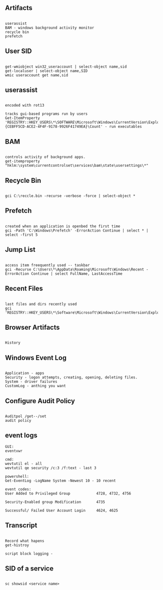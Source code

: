 ## Artifacts 
```

userassist
BAM - windows background activity monitor
recycle bin
prefetch

```

## User SID
```

get-wmiobject win32_useraccount | select-object name,sid
get-localuser | select-object name,SID
wmic useraccount get name,sid

```

## userassist
```

encoded with rot13 

tracks gui-based programs run by users
Get-ItemProperty 'REGISTRY::HKEY_USERS\*\SOFTWARE\Microsoft\Windows\CurrentVersion\Explorer\UserAssist\{CEBFF5CD-ACE2-4F4F-9178-9926F41749EA}\Count' - run executables

```

## BAM
```

controls activity of background apps.
get-itemproperty "hklm:\system\currentcontrolset\services\bam\state\usersettings\*"

```

## Recycle Bin
```

gci C:\reccle.bin -recurse -verbose -force | select-object *

```

## Prefetch
```

created when an application is openbed the first time
gci -Path 'C:\Windows\Prefetch' -ErrorAction Continue | select * | select -first 5

```

## Jump List
```

access item freequently used -- taskbar
gci -Recurse C:\Users\*\AppData\Roaming\Microsoft\Windows\Recent -ErrorAction Continue | select FullName, LastAccessTime

```

## Recent Files
```

last files and dirs recently used
gci 'REGISTRY::HKEY_USERS\*\Software\Microsoft\Windows\CurrentVersion\Explorer\RecentDocs'

```

## Browser Artifacts
```

History 

```

## Windows Event Log
```

Application - apps
Security - logon attempts, creating, opening, deleting files.
System - driver failures
CustomLog - anthing you want

```

## Configure Audit Policy
```

Auditpol /get--/set
audit policy

```

## event logs
```
GUI:
eventvwr

cmd:
wevtutil el - all
wevtutil qe security /c:3 /f:text - last 3

powershell:
Get-EventLog -LogName System -Newest 10 - 10 recent

event codes:
User Added to Privileged Group            4728, 4732, 4756

Security-Enabled group Modification       4735

Successful/ Failed User Account Login     4624, 4625

```

## Transcript
```

Record what hapens 
get-histroy

script block logging - 

```

## SID  of a service
```

sc showsid <service name>

```

## 
```



```

## 
```



```

## 
```



```

## 
```



```

## 
```



```

## 
```



```

## 
```



```

## 
```



```

## 
```



```

## 
```



```

## 
```



```

## 
```



```


